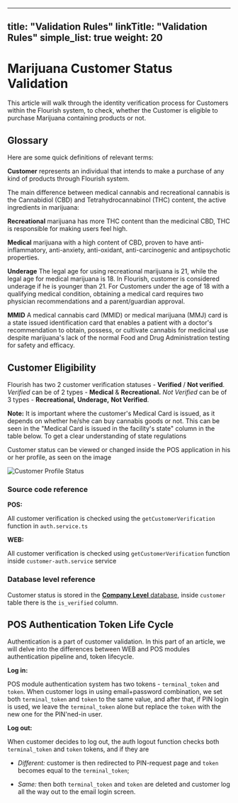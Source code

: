 
---
title: "Validation Rules"
linkTitle: "Validation Rules"
simple_list: true
weight: 20
---

# Marijuana Customer Status Validation

This article will walk through the identity verification process for Customers within the Flourish system, to check, whether the Customer is eligible to purchase Marijuana containing products or not.

## Glossary

Here are some quick definitions of relevant terms:

**Customer** represents an individual that intends to make a purchase of any kind of products through Flourish system.

The main difference between medical cannabis and recreational cannabis is the Cannabidiol (CBD) and Tetrahydrocannabinol (THC) content, the active ingredients in marijuana:

**Recreational** marijuana has more THC content than the medicinal CBD, THC is responsible for making users feel high.

**Medical** marijuana with a high content of CBD, proven to have anti-inflammatory, anti-anxiety, anti-oxidant, anti-carcinogenic and antipsychotic properties.

**Underage** The legal age for using recreational marijuana is 21, while the legal age for medical marijuana is 18. In Flourish, customer is considered underage if he is younger than 21. For Customers under the age of 18 with a qualifying medical condition, obtaining a medical card requires two physician recommendations and a parent/guardian approval.

**MMID** A medical cannabis card (MMID) or medical marijuana (MMJ) card is a state issued identification card that enables a patient with a doctor's recommendation to obtain, possess, or cultivate cannabis for medicinal use despite marijuana's lack of the normal Food and Drug Administration testing for safety and efficacy.

## Customer Eligibility

Flourish has two 2 customer verification statuses - **Verified** / **Not verified**. *Verified* can be of 2 types - **Medical** & **Recreational.** *Not Verified* can be of 3 types - **Recreational,** **Underage,** **Not Verified**.

**Note:** It is important where the customer's Medical Card is issued, as it depends on whether he/she can buy cannabis goods or not. This can be seen in the "Medical Card is issued in the facility's state" column in the table below. To get a clear understanding of state regulations

Customer status can be viewed or changed inside the POS application in his or her profile, as seen on the image

![Customer Profile Status](https://i.imgur.com/GBWXKYJ.png)

### Source code reference

**POS:**

All customer verification is checked using the `getCustomerVerification` function in `auth.service.ts`

**WEB:**

All customer verification is checked using `getCustomerVerification` function inside `customer-auth.service` service

### Database level reference

Customer status is stored in the [**Company Level** database](../Database/General&#32;Information.md), inside `customer` table there is the `is_verified` column.

## POS Authentication Token Life Cycle

Authentication is a part of customer validation. In this part of an article, we will delve into the differences between WEB and POS modules authentication pipeline and, token lifecycle.

**Log in:**

POS module authentication system has two tokens - `terminal_token` and `token`. When customer logs in using email+password combination, we set both `terminal_token` and `token` to the same value, and after that, if PIN login is used, we leave the `terminal_token` alone but replace the `token` with the new one for the PIN'ned-in user.

**Log out:**

When customer decides to log out, the auth logout function checks both `terminal_token` and `token` tokens, and if they are

- *Different:* customer is then redirected to PIN-request page and `token` becomes equal to the `terminal_token`;

- *Same:* then both `terminal_token` and `token` are deleted and customer log all the way out to the email login screen.